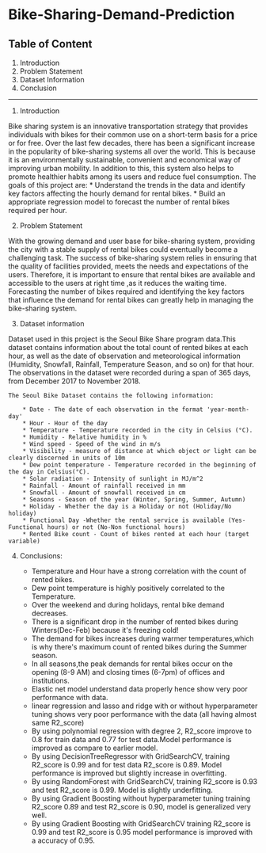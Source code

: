 # Bike-Sharing-Demand-Prediction

## Table of Content

1. Introduction
2. Problem Statement
3. Dataset Information
4.  Conclusion
*****
1. Introduction

  Bike sharing system is an innovative transportation strategy that provides individuals with bikes for their common use on a short-term basis for a price or for free.   Over the last few decades, there has been a significant increase in the popularity of bike-sharing systems all over the world. This is because it is an                 environmentally sustainable, convenient and economical way of improving urban mobility. In addition to this, this system also helps to promote healthier habits among   its users and reduce fuel consumption.
The goals of this project are:
    * Understand the trends in the data and identify key factors affecting the hourly demand for rental bikes.
    * Build an appropriate regression model to forecast the number of rental bikes required per hour.

2. Problem Statement

  With the growing demand and user base for bike-sharing system, providing the city with a stable supply of rental bikes could eventually become a challenging task. The success of bike-sharing system relies in ensuring that the quality of facilities provided, meets the needs and expectations of the users. Therefore, it is important to ensure that rental bikes are available and accessible to the users at right time ,as it reduces the waiting time. Forecasting the number of bikes required and identifying the key factors that influence the demand for rental bikes can greatly help in managing the bike-sharing system.

3.  Dataset information

  Dataset used in this project is the Seoul Bike Share program data.This dataset contains information about the total count of rented bikes at each hour, as well as the date of observation and meteorological information (Humidity, Snowfall, Rainfall, Temperature Season, and so on) for that hour. The observations in the dataset  were recorded during a span of 365 days, from December 2017 to November 2018.

    The Seoul Bike Dataset contains the following information:

        * Date - The date of each observation in the format 'year-month-day'
        * Hour - Hour of the day
        * Temperature - Temperature recorded in the city in Celsius (°C).
        * Humidity - Relative humidity in %
        * Wind speed - Speed of the wind in m/s
        * Visibility - measure of distance at which object or light can be clearly discerned in units of 10m
        * Dew point temperature - Temperature recorded in the beginning of the day in Celsius(°C).
        * Solar radiation - Intensity of sunlight in MJ/m^2
        * Rainfall - Amount of rainfall received in mm
        * Snowfall - Amount of snowfall received in cm
        * Seasons - Season of the year (Winter, Spring, Summer, Autumn)
        * Holiday - Whether the day is a Holiday or not (Holiday/No holiday)
        * Functional Day -Whether the rental service is available (Yes-Functional hours) or not (No-Non functional hours)
        * Rented Bike count - Count of bikes rented at each hour (target variable)
      

4. Conclusions:

      * Temperature and Hour have a strong correlation with the count of rented bikes.
      * Dew point temperature is highly positively correlated to the Temperature.
      * Over the weekend and during holidays, rental bike demand decreases.
      * There is a significant drop in the number of rented bikes during Winters(Dec-Feb) because it's freezing cold!
      * The demand for bikes increases during warmer temperatures,which is why there's maximum count of rented bikes during the Summer season.
      * In all seasons,the peak demands for rental bikes occur on the opening (8-9 AM) and closing times (6-7pm) of offices and institutions.
      * Elastic net model understand data properly hence show very poor performance with data.
      * linear regression and lasso and ridge with or without hyperparameter tuning shows very poor performance with the data (all having almost same R2_score)
      * By using polynomial regression with degree 2, R2_score improve to 0.8 for train data and 0.77 for test data.Model performance is improved as compare to earlier model.
      * By using DecisionTreeRegressor with GridSearchCV, training R2_score is 0.99 and for test data R2_score is 0.89. Model performance is improved but slightly increase in overfitting.
      * By using RandomForest with GridSearchCV, training R2_score is 0.93 and test R2_score is 0.99. Model is slightly underfitting.
      * By using Gradient Boosting without hyperparameter tuning training R2_score 0.89 and test R2_score is 0.90, model is generalized very well.
      * By using Gradient Boosting with GridSearchCV training R2_score is 0.99 and test R2_score is 0.95 model performance is improved with a accuracy of 0.95.
